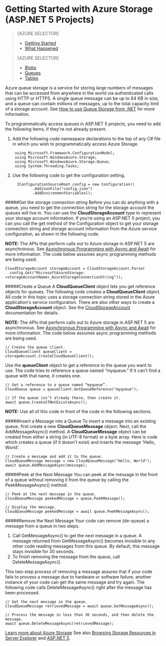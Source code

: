 <properties 
	pageTitle="Getting Started with Azure Storage" 
	description="How to get started using Azure queue storage in an ASP.NET 5 project in Visual Studio" 
	services="storage" 
	documentationCenter="" 
	authors="kempb" 
	manager="douge" 
	editor="tglee"/>

<tags 
	ms.service="storage" 
	ms.workload="web" 
	ms.tgt_pltfrm="vs-getting-started" 
	ms.devlang="na" 
	ms.topic="article" 
	ms.date="04/20/2015" 
	ms.author="kempb"/>

# Getting Started with Azure Storage (ASP.NET 5 Projects)

> [AZURE.SELECTOR]
> - [Getting Started](vs-storage-aspnet5-getting-started-queues.md)
> - [What Happened](vs-storage-aspnet5-what-happened.md)

> [AZURE.SELECTOR]
> - [Blobs](vs-storage-aspnet5-getting-started-blobs.md)
> - [Queues](vs-storage-aspnet5-getting-started-queues.md)
> - [Tables](vs-storage-aspnet5-getting-started-tables.md)

Azure queue storage is a service for storing large numbers of messages that can be accessed from anywhere in the world via authenticated calls using HTTP or HTTPS. A single queue message can be up to 64 KB in size, and a queue can contain millions of messages, up to the total capacity limit of a storage account. See [How to use Queue Storage from .NET](storage-dotnet-how-to-use-queues.md/ "How to use Queue Storage from .NET") for more information.

To programmatically access queues in ASP.NET 5 projects, you need to add the following items, if they're not already present.

1. Add the following code namespace declarations to the top of any C# file in which you wish to programmatically access Azure Storage.

		using Microsoft.Framework.ConfigurationModel;
		using Microsoft.WindowsAzure.Storage;
		using Microsoft.WindowsAzure.Storage.Queue;
		using System.Threading.Tasks;

2. Use the following code to get the configuration setting.

		 IConfigurationSourceRoot config = new Configuration()
                .AddJsonFile("config.json")
                .AddEnvironmentVariables();

#####Get the storage connection string
Before you can do anything with a queue, you need to get the connection string for the storage account the queues will live in. You can use the **CloudStorageAccount** type to represent your storage account information. If you’re using an ASP.NET 5 project, you can you call the get method of the Configuration object to get your storage connection string and storage account information from the Azure service configuration, as shown in the following code.

**NOTE:** The APIs that perform calls out to Azure storage in ASP.NET 5 are asynchronous. See [Asynchronous Programming with Async and Await](http://msdn.microsoft.com/library/hh191443.aspx) for more information. The code below assumes async programming methods are being used.

	CloudStorageAccount storageAccount = CloudStorageAccount.Parse(
      config.Get("MicrosoftAzureStorage:<storageAccountName>_AzureStorageConnectionString"));

#####Create a Queue
A **CloudQueueClient** object lets you get reference objects for queues. The following code creates a **CloudQueueClient** object. All code in this topic uses a storage connection string stored in the Azure application's service configuration. There are also other ways to create a **CloudStorageAccount** object. See the [CloudStorageAccount](http://msdn.microsoft.com/library/azure/microsoft.windowsazure.cloudstorageaccount_methods.aspx "CloudStorageAccount") documentation for details.

**NOTE:** The APIs that perform calls out to Azure storage in ASP.NET 5 are asynchronous. See [Asynchronous Programming with Async and Await](http://msdn.microsoft.com/library/hh191443.aspx) for more information. The code below assumes async programming methods are being used.

	// Create the queue client.
	CloudQueueClient queueClient = storageAccount.CreateCloudQueueClient();

Use the **queueClient** object to get a reference to the queue you want to use. The code tries to reference a queue named “myqueue.” If it can’t find a queue with that name, it creates one.

	// Get a reference to a queue named “myqueue”.
	CloudQueue queue = queueClient.GetQueueReference("myqueue");

	// If the queue isn’t already there, then create it.
	await queue.CreateIfNotExistsAsync();

**NOTE:** Use all of this code in front of the code in the following sections.

#####Insert a Message into a Queue
To insert a message into an existing queue, first create a new **CloudQueueMessage** object. Next, call the AddMessageAsync() method. A **CloudQueueMessage** object can be created from either a string (in UTF-8 format) or a byte array. Here is code which creates a queue (if it doesn't exist) and inserts the message 'Hello, World'.

	// Create a message and add it to the queue.
	CloudQueueMessage message = new CloudQueueMessage("Hello, World");
	await queue.AddMessageAsync(message);

#####Peek at the Next Message
You can peek at the message in the front of a queue without removing it from the queue by calling the PeekMessageAsync() method.

	// Peek at the next message in the queue.
	CloudQueueMessage peekedMessage = queue.PeekMessage();

	// Display the message.
	CloudQueueMessage peekedMessage = await queue.PeekMessageAsync();

#####Remove the Next Message
Your code can remove (de-queue) a message from a queue in two steps. 


1. Call GetMessageAsync() to get the next message in a queue. A message returned from GetMessageAsync() becomes invisible to any other code reading messages from this queue. By default, this message stays invisible for 30 seconds. 
2.	To finish removing the message from the queue, call DeleteMessageAsync(). 

This two-step process of removing a message assures that if your code fails to process a message due to hardware or software failure, another instance of your code can get the same message and try again. The following code calls DeleteMessageAsync() right after the message has been processed.

	// Get the next message in the queue.
	CloudQueueMessage retrievedMessage = await queue.GetMessageAsync();

	// Process the message in less than 30 seconds, and then delete the message.
	await queue.DeleteMessageAsync(retrievedMessage);

[Learn more about Azure Storage](http://azure.microsoft.com/documentation/services/storage/)
See also [Browsing Storage Resources in Server Explorer](http://msdn.microsoft.com/library/azure/ff683677.aspx) and [ASP.NET 5](http://www.asp.net/vnext).
